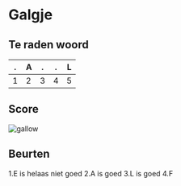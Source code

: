 # Galgje

## Te raden woord

|.|A|.|.|L|
|-|-|-|-|-|
|1|2|3|4|5|

## Score
![gallow](./images/2.png)

## Beurten
1.E is helaas niet goed 
2.A is goed
3.L is goed
4.F
